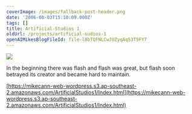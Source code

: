 ```yaml
---
coverImage: /images/fallback-post-header.png
date: '2006-08-03T15:10:09.000Z'
tags: []
title: Artificial-Studios 1
oldUrl: /projects/artificial-sudios-1
openAIMikesBlogFileId: file-l8bTQFNLCwJUZyqAq53T5FY7
---
```


![](/wp-content/uploads/Image/artstu1.jpg)

In the beginning there was flash and flash was great, but flash soon betrayed its creator and became hard to maintain.

[https://mikecann-web-wordpress.s3.ap-southeast-2.amazonaws.com/ArtificialStudios1/Index.html](https://mikecann-web-wordpress.s3.ap-southeast-2.amazonaws.com/ArtificialStudios1/Index.html)

